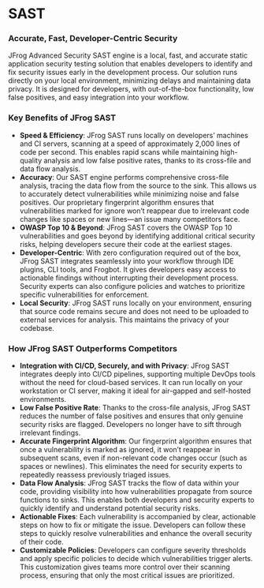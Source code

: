 # SAST

### Accurate, Fast, Developer-Centric Security

JFrog Advanced Security SAST engine is a local, fast, and accurate static application security testing solution that enables developers to identify and fix security issues early in the development process. Our solution runs directly on your local environment, minimizing delays and maintaining data privacy. It is designed for developers, with out-of-the-box functionality, low false positives, and easy integration into your workflow.

### Key Benefits of JFrog SAST

* **Speed & Efficiency**: JFrog SAST runs locally on developers’ machines and CI servers, scanning at a speed of approximately 2,000 lines of code per second. This enables rapid scans while maintaining high-quality analysis and low false positive rates, thanks to its cross-file and data flow analysis.
* **Accuracy**: Our SAST engine performs comprehensive cross-file analysis, tracing the data flow from the source to the sink. This allows us to accurately detect vulnerabilities while minimizing noise and false positives. Our proprietary fingerprint algorithm ensures that vulnerabilities marked for ignore won’t reappear due to irrelevant code changes like spaces or new lines—an issue many competitors face.
* **OWASP Top 10 & Beyond**: JFrog SAST covers the OWASP Top 10 vulnerabilities and goes beyond by identifying additional critical security risks, helping developers secure their code at the earliest stages.
* **Developer-Centric**: With zero configuration required out of the box, JFrog SAST integrates seamlessly into your workflow through IDE plugins, CLI tools, and Frogbot. It gives developers easy access to actionable findings without interrupting their development process. Security experts can also configure policies and watches to prioritize specific vulnerabilities for enforcement.
* **Local Security**: JFrog SAST runs locally on your environment, ensuring that source code remains secure and does not need to be uploaded to external services for analysis. This maintains the privacy of your codebase.

### How JFrog SAST Outperforms Competitors

* **Integration with CI/CD, Securely, and with Privacy**: JFrog SAST integrates deeply into CI/CD pipelines, supporting multiple DevOps tools without the need for cloud-based services. It can run locally on your workstation or CI server, making it ideal for air-gapped and self-hosted environments.
* **Low False Positive Rate**: Thanks to the cross-file analysis, JFrog SAST reduces the number of false positives and ensures that only genuine security risks are flagged. Developers no longer have to sift through irrelevant findings.
* **Accurate Fingerprint Algorithm**: Our fingerprint algorithm ensures that once a vulnerability is marked as ignored, it won’t reappear in subsequent scans, even if non-relevant code changes occur (such as spaces or newlines). This eliminates the need for security experts to repeatedly reassess previously triaged issues.
* **Data Flow Analysis**: JFrog SAST tracks the flow of data within your code, providing visibility into how vulnerabilities propagate from source functions to sinks. This enables both developers and security experts to quickly identify and understand potential security risks.
* **Actionable Fixes**: Each vulnerability is accompanied by clear, actionable steps on how to fix or mitigate the issue. Developers can follow these steps to quickly resolve vulnerabilities and enhance the overall security of their code.
* **Customizable Policies**: Developers can configure severity thresholds and apply specific policies to decide which vulnerabilities trigger alerts. This customization gives teams more control over their scanning process, ensuring that only the most critical issues are prioritized.
